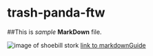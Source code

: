 # trash-panda-ftw

##This is *sample* **MarkDown** file. 

![image of shoebill stork](shoebill.jpg) [link to markdownGuide](https://mardownguide.org)

